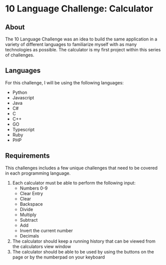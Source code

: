 # 10 Language Challenge: Calculator
## About
The 10 Language Challenge was an idea to build the same application in a variety of different languages to familiarize myself with as many technologies as possible. The calculator is my first project within this series of challenges. 
## Languages
For this challenge, I will be using the following languages:
- Python
- Javascript 
- Java
- C#
- C
- C++
- GO
- Typescript
- Ruby
- PHP
## Requirements
This challenges includes a few unique challenges that need to be covered in each programming language. 
1. Each calculator must be able to perform the following input:
    - Numbers 0-9
    - Clear Entry
    - Clear
    - Backspace
    - Divide
    - Multiply
    - Subtract
    - Add
    - Invert the current number
    - Decimals
2. The calculator should keep a running history that can be viewed from the calculators view window
3. The calculator should be able to be used by using the buttons on the page or by the numberpad on your keyboard
